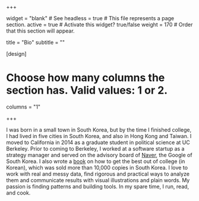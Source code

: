 +++

widget = "blank"  # See headless = true  # This file represents a page section.
active = true  # Activate this widget? true/false
weight = 170  # Order that this section will appear.

title = "Bio"
subtitle = ""

[design]
  # Choose how many columns the section has. Valid values: 1 or 2.
  columns = "1"

+++

I was born in a small town in South Korea, but by the time I finished college, I had lived in five cities in South Korea, and also in Hong Kong and Taiwan. I moved to California in 2014 as a graduate student in political science at UC Berkeley. Prior to coming to Berkeley, I worked at a software startup as a strategy manager and served on the advisory board of [Naver](https://en.wikipedia.org/wiki/Naver), the Google of South Korea. I also wrote a [book](https://book.naver.com/bookdb/book_detail.nhn?bid=7842009) on how to get the best out of college (in Korean), which was sold more than 10,000 copies in South Korea. I love to work with real and messy data, find rigorous and practical ways to analyze them and communicate results with visual illustrations and plain words. My passion is finding patterns and building tools. In my spare time, I run, read, and cook.

